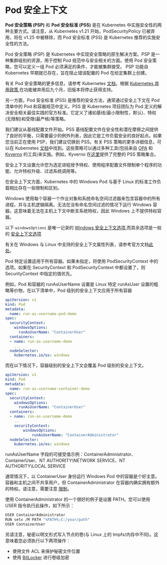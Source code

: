 # Pod 安全上下文

**Pod 安全策略 (PSP)** 和 **Pod 安全标准 (PSS)** 是在 Kubernetes 中实施安全性的两种主要方式。请注意，从 Kubernetes v1.21 开始，PodSecurityPolicy 已被弃用，将在 v1.25 中被移除，而 Pod 安全标准 (PSS) 是 Kubernetes 推荐的实施安全性的方法。

Pod 安全策略 (PSP) 是 Kubernetes 中实现安全策略的原生解决方案。PSP 是一种集群级别的资源，用于控制 Pod 规范中与安全相关的方面。使用 Pod 安全策略，您可以定义一组 Pod 必须满足的条件，才能被集群接受。
PSP 功能自 Kubernetes 早期就已存在，旨在阻止错误配置的 Pod 在给定集群上创建。

有关 Pod 安全策略的更多信息，请参考 Kubernetes [文档](https://kubernetes.io/docs/concepts/policy/pod-security-policy/)。根据 [Kubernetes 弃用政策](https://kubernetes.io/docs/reference/using-api/deprecation-policy/),在功能被弃用后九个月，旧版本将停止获得支持。

另一方面，Pod 安全标准 (PSS) 是推荐的安全方法，通常通过安全上下文在 Pod 清单中的 Pod 和容器规范中定义。PSS 是 Kubernetes 项目团队为 Pod 定义的解决安全相关最佳实践的官方标准。它定义了诸如基线(最小限制性，默认)、特权(无限制)和受限(最严格)等策略。

我们建议从基线配置文件开始。PSS 基线配置文件在安全性和潜在摩擦之间提供了良好的平衡，只需要最少的例外列表，因此它是工作负载安全的良好起点。如果您当前正在使用 PSP，我们建议切换到 PSS。有关 PSS 策略的更多详细信息，可以在 Kubernetes [文档](https://kubernetes.io/docs/concepts/security/pod-security-standards/)中找到。这些策略可以通过多种工具(包括来自 [OPA](https://www.openpolicyagent.org/) 和 [Kyverno](https://kyverno.io/) 的工具)来实施。例如，Kyverno 在[这里](https://kyverno.io/policies/pod-security/)提供了完整的 PSS 策略集合。

安全上下文设置允许您为选定进程授予特权、使用程序配置文件限制单个程序的功能、允许特权升级、过滤系统调用等。

在安全上下文方面，Kubernetes 中的 Windows Pod 与基于 Linux 的标准工作负载相比存在一些限制和区别。

Windows 使用每个容器一个作业对象和系统命名空间过滤器来包含容器中的所有进程，并与主机逻辑隔离。无法在没有命名空间过滤的情况下运行 Windows 容器。这意味着无法在主机上下文中断言系统特权，因此 Windows 上不提供特权容器。

以下 `windowsOptions` 是唯一记录的 [Windows 安全上下文选项](https://kubernetes.io/docs/reference/generated/kubernetes-api/v1.20/#windowssecuritycontextoptions-v1-core),而其余选项是一般的 [安全上下文选项](https://kubernetes.io/docs/reference/generated/kubernetes-api/v1.21/#securitycontext-v1-core)

有关在 Windows 与 Linux 中支持的安全上下文属性列表，请参考官方文档[此处](https://kubernetes.io/docs/setup/production-environment/windows/_print/#v1-container)。

Pod 特定设置适用于所有容器。如果未指定，将使用 PodSecurityContext 中的选项。如果在 SecurityContext 和 PodSecurityContext 中都设置了，则 SecurityContext 中指定的值优先。

例如，Pod 和容器的 runAsUserName 设置是 Linux 特定 runAsUser 设置的粗略等价物，在以下清单中，Pod 级别的安全上下文应用于所有容器

```yaml
apiVersion: v1
kind: Pod
metadata:
  name: run-as-username-pod-demo
spec:
  securityContext:
    windowsOptions:
      runAsUserName: "ContainerUser"
  containers:
  - name: run-as-username-demo
    ...
  nodeSelector:
    kubernetes.io/os: windows
```

而在以下情况下，容器级别的安全上下文会覆盖 Pod 级别的安全上下文。

```yaml
apiVersion: v1
kind: Pod
metadata:
  name: run-as-username-container-demo
spec:
  securityContext:
    windowsOptions:
      runAsUserName: "ContainerUser"
  containers:
  - name: run-as-username-demo
    ..
    securityContext:
        windowsOptions:
            runAsUserName: "ContainerAdministrator"
  nodeSelector:
    kubernetes.io/os: windows
```

runAsUserName 字段的可接受值示例：ContainerAdministrator、ContainerUser、NT AUTHORITY\NETWORK SERVICE、NT AUTHORITY\LOCAL SERVICE

通常情况下，以 ContainerUser 身份运行 Windows Pod 中的容器是个好主意。容器和主机之间不共享用户，但 ContainerAdministrator 在容器内确实拥有额外的特权。请注意，需要注意 [限制](https://kubernetes.io/docs/tasks/configure-pod-container/configure-runasusername/#windows-username-limitations)。

使用 ContainerAdministrator 的一个很好的例子是设置 PATH。您可以使用 USER 指令执行此操作，如下所示：

```bash
USER ContainerAdministrator
RUN setx /M PATH "%PATH%;C:/your/path"
USER ContainerUser
```

另请注意，秘密以明文形式写入节点的卷(与 Linux 上的 tmpfs/内存中不同)。这意味着您必须执行以下两项操作：

* 使用文件 ACL 来保护秘密文件位置
* 使用 [BitLocker](https://docs.microsoft.com/en-us/windows/security/information-protection/bitlocker/bitlocker-how-to-deploy-on-windows-server) 进行卷级加密